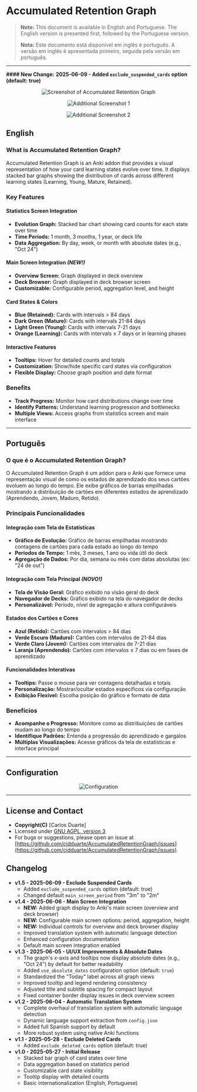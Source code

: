 # **Accumulated Retention Graph**

> **Note:** This document is available in English and Portuguese. The English version is presented first, followed by the Portuguese version.
>
> **Nota:** Este documento está disponível em inglês e português. A versão em inglês é apresentada primeiro, seguida pela versão em português.

---

<b>#### New Change:</b>
<b>2025-06-09 - Added `exclude_suspended_cards` option (default: true)</b>

<p align="center">
  <img src="https://i.ibb.co/PzhVC2Fz/image.png" alt="Screenshot of Accumulated Retention Graph">
</p>

<p align="center">
  <img src="https://i.ibb.co/8Dkws9kr/image.png" alt="Additional Screenshot 1">
</p>

<p align="center">
  <img src="https://i.ibb.co/JRwpbCn8/image.png" alt="Additional Screenshot 2">
</p>

## **English**

### What is Accumulated Retention Graph?

Accumulated Retention Graph is an Anki addon that provides a visual representation of how your card learning states evolve over time. It displays stacked bar graphs showing the distribution of cards across different learning states (Learning, Young, Mature, Retained).

### Key Features

#### **Statistics Screen Integration**
- **Evolution Graph:** Stacked bar chart showing card counts for each state over time
- **Time Periods:** 1 month, 3 months, 1 year, or deck life
- **Data Aggregation:** By day, week, or month with absolute dates (e.g., "Oct 24")

#### **Main Screen Integration** *(NEW!)*
- **Overview Screen:** Graph displayed in deck overview
- **Deck Browser:** Graph displayed in deck browser screen
- **Customizable:** Configurable period, aggregation level, and height

#### **Card States & Colors**
- **Blue (Retained):** Cards with intervals > 84 days
- **Dark Green (Mature):** Cards with intervals 21-84 days  
- **Light Green (Young):** Cards with intervals 7-21 days
- **Orange (Learning):** Cards with intervals ≤ 7 days or in learning phases

#### **Interactive Features**
- **Tooltips:** Hover for detailed counts and totals
- **Customization:** Show/hide specific card states via configuration
- **Flexible Display:** Choose graph position and date format

### Benefits

- **Track Progress:** Monitor how card distributions change over time
- **Identify Patterns:** Understand learning progression and bottlenecks
- **Multiple Views:** Access graphs from statistics screen and main interface

---

## **Português**

### O que é o Accumulated Retention Graph?

O Accumulated Retention Graph é um addon para o Anki que fornece uma representação visual de como os estados de aprendizado dos seus cartões evoluem ao longo do tempo. Ele exibe gráficos de barras empilhadas mostrando a distribuição de cartões em diferentes estados de aprendizado (Aprendendo, Jovem, Maduro, Retido).

### Principais Funcionalidades

#### **Integração com Tela de Estatísticas**
- **Gráfico de Evolução:** Gráfico de barras empilhadas mostrando contagens de cartões para cada estado ao longo do tempo
- **Períodos de Tempo:** 1 mês, 3 meses, 1 ano ou vida útil do deck
- **Agregação de Dados:** Por dia, semana ou mês com datas absolutas (ex: "24 de out")

#### **Integração com Tela Principal** *(NOVO!)*
- **Tela de Visão Geral:** Gráfico exibido na visão geral do deck
- **Navegador de Decks:** Gráfico exibido na tela do navegador de decks
- **Personalizável:** Período, nível de agregação e altura configuráveis

#### **Estados dos Cartões e Cores**
- **Azul (Retido):** Cartões com intervalos > 84 dias
- **Verde Escuro (Maduro):** Cartões com intervalos de 21-84 dias
- **Verde Claro (Jovem):** Cartões com intervalos de 7-21 dias
- **Laranja (Aprendendo):** Cartões com intervalos ≤ 7 dias ou em fases de aprendizado

#### **Funcionalidades Interativas**
- **Tooltips:** Passe o mouse para ver contagens detalhadas e totais
- **Personalização:** Mostrar/ocultar estados específicos via configuração
- **Exibição Flexível:** Escolha posição do gráfico e formato de data

### Benefícios

- **Acompanhe o Progresso:** Monitore como as distribuições de cartões mudam ao longo do tempo
- **Identifique Padrões:** Entenda a progressão do aprendizado e gargalos
- **Múltiplas Visualizações:** Acesse gráficos da tela de estatísticas e interface principal

---

## **Configuration**

<p align="center">
  <img src="https://i.ibb.co/ymZ6pbBr/image.png" alt="Configuration">
</p>

---

## **License and Contact**

- **Copyright(C)** [Carlos Duarte]
- Licensed under [GNU AGPL, version 3](http://www.gnu.org/licenses/agpl.html)
- For bugs or suggestions, please open an issue at [https://github.com/cjdduarte/AccumulatedRetentionGraph/issues](https://github.com/cjdduarte/AccumulatedRetentionGraph/issues)

## **Changelog**

- **v1.5 - 2025-06-09 - Exclude Suspended Cards**
    - Added `exclude_suspended_cards` option (default: true)
    - Changed default `main_screen_period` from "3m" to "2m"
- **v1.4 - 2025-06-06 - Main Screen Integration**
    - **NEW:** Added graph display to Anki's main screen (overview and deck browser)
    - **NEW:** Configurable main screen options: period, aggregation, height
    - **NEW:** Individual controls for overview and deck browser display
    - Improved translation system with automatic language detection
    - Enhanced configuration documentation
    - Default main screen integration enabled
- **v1.3 - 2025-06-05 - UI/UX Improvements & Absolute Dates**
    - The graph's x-axis and tooltips now display absolute dates (e.g., "Oct 24") by default for better readability
    - Added `use_absolute_dates` configuration option (default: `true`)
    - Standardized the "Today" label across all graph views
    - Improved tooltip and legend rendering consistency
    - Adjusted title and subtitle spacing for compact layout
    - Fixed container border display issues in deck overview screen
- **v1.2 - 2025-06-04 - Automatic Translation System**
    - Complete overhaul of translation system with automatic language detection
    - Dynamic language support extraction from `config.json`
    - Added full Spanish support by default
    - More robust system using native Anki functions
- **v1.1 - 2025-05-28 - Exclude Deleted Cards**
    - Added `exclude_deleted_cards` option (default: true)
- **v1.0 - 2025-05-27 - Initial Release**
    - Stacked bar graph of card states over time
    - Data aggregation based on statistics period
    - Customizable card state visibility
    - Tooltip display with detailed counts
    - Basic internationalization (English, Portuguese)
